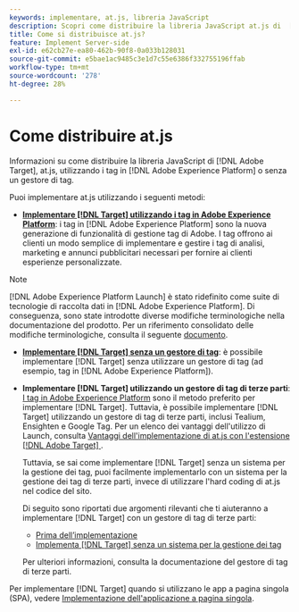 ```yaml
---
keywords: implementare, at.js, libreria JavaScript
description: Scopri come distribuire la libreria JavaScript at.js di  [!DNL Adobe Target]  utilizzando i tag in [!DNL Adobe Experience Platform] o senza un gestore di tag.
title: Come si distribuisce at.js?
feature: Implement Server-side
exl-id: e62cb27e-ea80-462b-90f8-0a033b128031
source-git-commit: e5bae1ac9485c3e1d7c55e6386f332755196ffab
workflow-type: tm+mt
source-wordcount: '278'
ht-degree: 28%

---
```


# Come distribuire at.js

Informazioni su come distribuire la libreria JavaScript di [!DNL Adobe Target], at.js, utilizzando i tag in [!DNL Adobe Experience Platform] o senza un gestore di tag.

Puoi implementare at.js utilizzando i seguenti metodi:

* **[Implementare [!DNL Target] utilizzando i tag in Adobe Experience Platform](/help/dev/implement/client-side/atjs/how-to-deployatjs/implement-target-using-adobe-launch.md)**: i tag in [!DNL Adobe Experience Platform] sono la nuova generazione di funzionalità di gestione tag di Adobe. I tag offrono ai clienti un modo semplice di implementare e gestire i tag di analisi, marketing e annunci pubblicitari necessari per fornire ai clienti esperienze personalizzate.

>[!NOTE]
>
> [!DNL Adobe Experience Platform Launch] è stato ridefinito come suite di tecnologie di raccolta dati in [!DNL Adobe Experience Platform]. Di conseguenza, sono state introdotte diverse modifiche terminologiche nella documentazione del prodotto. Per un riferimento consolidato delle modifiche terminologiche, consulta il seguente [documento](https://experienceleague.adobe.com/docs/experience-platform/tags/term-updates.html?lang=it).

* **[Implementare [!DNL Target] senza un gestore di tag](/help/dev/implement/client-side/atjs/how-to-deployatjs/implement-target-without-a-tag-manager.md)**: è possibile implementare [!DNL Target] senza utilizzare un gestore di tag (ad esempio, tag in [!DNL Adobe Experience Platform]).
* **Implementare [!DNL Target] utilizzando un gestore di tag di terze parti**: [I tag in Adobe Experience Platform](/help/dev/implement/client-side/atjs/how-to-deployatjs/implement-target-using-adobe-launch.md) sono il metodo preferito per implementare [!DNL Target]. Tuttavia, è possibile implementare [!DNL Target] utilizzando un gestore di tag di terze parti, inclusi Tealium, Ensighten e Google Tag. Per un elenco dei vantaggi dell&#39;utilizzo di Launch, consulta [Vantaggi dell&#39;implementazione di at.js con l&#39;estensione  [!DNL Adobe Target] ](/help/dev/implement/client-side/atjs/how-to-deployatjs/implement-target-using-adobe-launch.md#advantages-of-implementing-atjs-using-the-target-extension).

  Tuttavia, se sai come implementare [!DNL Target] senza un sistema per la gestione dei tag, puoi facilmente implementarlo con un sistema per la gestione dei tag di terze parti, invece di utilizzare l&#39;hard coding di at.js nel codice del sito.

  Di seguito sono riportati due argomenti rilevanti che ti aiuteranno a implementare [!DNL Target] con un gestore di tag di terze parti:

   * [Prima dell’implementazione](/help/dev/before-implement/prepare-to-implement-target.md)
   * [Implementa [!DNL Target] senza un sistema per la gestione dei tag](/help/dev/implement/client-side/atjs/how-to-deployatjs/implement-target-without-a-tag-manager.md)

  Per ulteriori informazioni, consulta la documentazione del gestore di tag di terze parti.

Per implementare [!DNL Target] quando si utilizzano le app a pagina singola (SPA), vedere [Implementazione dell&#39;applicazione a pagina singola](/help/dev/implement/client-side/atjs/how-to-deployatjs/target-atjs-single-page-application.md).
